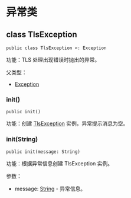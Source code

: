 # 异常类

## class TlsException

```cangjie
public class TlsException <: Exception
```

功能：TLS 处理出现错误时抛出的异常。

父类型：

- [Exception](../../../std/core/core_package_api/core_package_exceptions.md#class-exception)

### init()

```cangjie
public init()
```

功能：创建 [TlsException](tls_package_exceptions.md#class-tlsexception) 实例，异常提示消息为空。

### init(String)

```cangjie
public init(message: String)
```

功能：根据异常信息创建 TlsException 实例。

参数：

- message: [String](../../../std/core/core_package_api/core_package_structs.md#struct-string) - 异常信息。
